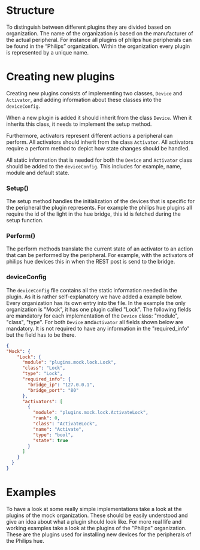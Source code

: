 # Structure
To distinguish between different plugins they are divided based on organization.
The name of the organization is based on the manufacturer of the actual 
peripheral.
For instance all plugins of philips hue peripherals can be found in the
“Philips” organization. Within the organization every plugin is represented 
by a unique name. 

# Creating new plugins
Creating new plugins consists of implementing two classes, `Device` and `Activator`,
 and adding information about these classes into the `deviceConfig`.

When a new plugin is added it should inherit from the class `Device`.
When it inherits this class, it needs to implement the setup method.

Furthermore, activators represent different actions a peripheral can perform.
All activators should inherit from the class `Activator`.
All activators require a perform method to depict how state
changes should be handled.

All static information that is needed for both the `Device` and `Activator`
class should be added to the `deviceConfig`.
This includes for example, name, module and default state.

### Setup()
The setup method handles the initialization of the devices that is specific 
for the peripheral the plugin represents. 
For example the philips hue plugins all require the id of the light in the
 hue bridge, this id is fetched during the setup function.

### Perform()
The perform methods translate the current state of an activator to an action 
that can be performed by the peripheral. 
For example, with the activators of philips hue devices this in when the REST
post is send to the bridge.

### deviceConfig
The `deviceConfig` file contains all the static information needed in the plugin.
As it is rather self-explanatory we have added a example below.
Every organization has its own entry into the file.
In the example the only organization is "Mock", it has one plugin called "Lock".
The following fields are mandatory for each implementation of the `Device` class: "module", "class", "type".
For both `Device` and`Activator` all fields shown below are mandatory.
It is not required to have any information in the "required_info" but the field has to be there.

```json
{
"Mock": {
    "Lock": {
      "module": "plugins.mock.lock.Lock",
      "class": "Lock",
      "type": "Lock",
      "required_info": {
        "bridge_ip": "127.0.0.1",
        "bridge_port": "80"
      },
      "activators": [
        {
          "module": "plugins.mock.lock.ActivateLock",
          "rank": 0,
          "class": "ActivateLock",
          "name": "Activate",
          "type": "bool",
          "state": true
        }
      ]
    }
  }
}
```

# Examples
To have a look at some really simple implementations take a look at the plugins
of the mock organization.
These should be easily understood and give an idea about what a plugin should 
look like.
For more real life and working examples take a look at the plugins of the 
"Philips" organization.
These are the plugins used for installing new devices for the peripherals of 
the Philips hue.